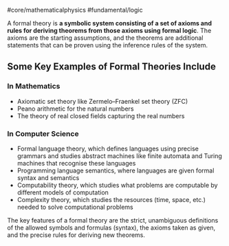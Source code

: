 #core/mathematicalphysics #fundamental/logic

A formal theory is **a symbolic system consisting of a set of axioms and rules for deriving theorems from those axioms using formal logic**. The axioms are the starting assumptions, and the theorems are additional statements that can be proven using the inference rules of the system.

## Some Key Examples of Formal Theories Include

### In Mathematics

- Axiomatic set theory like Zermelo–Fraenkel set theory (ZFC)
- Peano arithmetic for the natural numbers
- The theory of real closed fields capturing the real numbers

### In Computer Science

- Formal language theory, which defines languages using precise grammars and studies abstract machines like finite automata and Turing machines that recognise these languages
- Programming language semantics, where languages are given formal syntax and semantics
- Computability theory, which studies what problems are computable by different models of computation
- Complexity theory, which studies the resources (time, space, etc.) needed to solve computational problems

The key features of a formal theory are the strict, unambiguous definitions of the allowed symbols and formulas (syntax), the axioms taken as given, and the precise rules for deriving new theorems.
